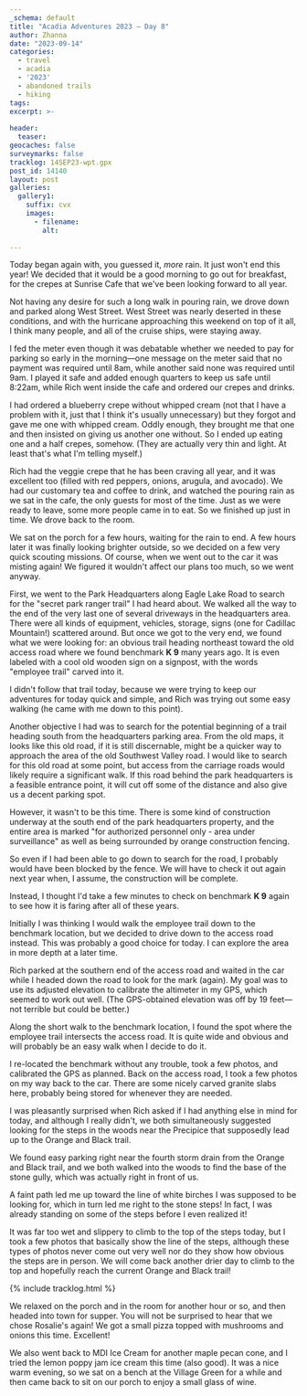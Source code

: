 ```yaml
---
_schema: default
title: "Acadia Adventures 2023 – Day 8"
author: Zhanna
date: "2023-09-14"
categories: 
  - travel
  - acadia
  - '2023'
  - abandoned trails
  - hiking
tags:
excerpt: >-
  
header:
  teaser:
geocaches: false
surveymarks: false
tracklog: 14SEP23-wpt.gpx
post_id: 14140
layout: post
galleries:
  gallery1:
    suffix: cvx
    images:
      - filename: 
        alt:
      
---
```


<!-- ## Orange and Black? Brunnow or any of the other nearby trails, trailbuilders? -->

Today began again with, you guessed it, _more_ rain. It just won't end this year! We decided that it would be a good morning to go out for breakfast, for the crepes at Sunrise Cafe that we've been looking forward to all year. 

Not having any desire for such a long walk in pouring rain, we drove down and parked along West Street. West Street was nearly deserted in these conditions, and with the hurricane approaching this weekend on top of it all, I think many people, and all of the cruise ships, were staying away.  

I fed the meter even though it was debatable whether we needed to pay for parking so early in the morning—one message on the meter said that no payment was required until 8am, while another said none was required until 9am. I played it safe and added enough quarters to keep us safe until 8:22am, while Rich went inside the cafe and ordered our crepes and drinks.

I had ordered a blueberry crepe without whipped cream (not that I have a problem with it, just that I think it's usually unnecessary) but they forgot and gave me one with whipped cream. Oddly enough, they brought me that one and then insisted on giving us another one without. So I ended up eating one and a half crepes, somehow. (They are actually very thin and light. At least that's what I'm telling myself.)  

Rich had the veggie crepe that he has been craving all year, and it was excellent too (filled with red peppers, onions, arugula, and avocado). We had our customary tea and coffee to drink, and watched the pouring rain as we sat in the cafe, the only guests for most of the time. Just as we were ready to leave, some more people came in to eat. So we finished up just in time. We drove back to the room.

We sat on the porch for a few hours, waiting for the rain to end. A few hours later it was finally looking brighter outside, so we decided on a few very quick scouting missions. Of course, when we went out to the car it was misting again! We figured it wouldn't affect our plans too much, so we went anyway.

First, we went to the Park Headquarters along Eagle Lake Road to search for the "secret park ranger trail" I had heard about. We walked all the way to the end of the very last one of several driveways in the headquarters area. There were all kinds of equipment, vehicles, storage, signs (one for Cadillac Mountain!) scattered around. But once we got to the very end, we found what we were looking for: an obvious trail heading northeast toward the old access road where we found benchmark **K 9** many years ago. It is even labeled with a cool old wooden sign on a signpost, with the words "employee trail" carved into it. 

I didn't follow that trail today, because we were trying to keep our adventures for today quick and simple, and Rich was trying out some easy walking (he came with me down to this point).

Another objective I had was to search for the potential beginning of a trail heading south from the headquarters parking area. From the old maps, it looks like this old road, if it is still discernable, might be a quicker way to approach the area of the old Southwest Valley road.  I would like to search for this old road at some point, but access from the carriage roads would likely require a significant walk. If this road behind the park headquarters is a feasible entrance point, it will cut off some of the distance and also give us a decent parking spot.

However, it wasn't to be this time. There is some kind of construction underway at the south end of the park headquarters property, and the entire area is marked "for authorized personnel only - area under surveillance" as well as being surrounded by orange construction fencing. 

So even if I had been able to go down to search for the road, I probably would have been blocked by the fence. We will have to check it out again next year when, I assume, the construction will be complete.

Instead, I thought I'd take a few minutes to check on benchmark **K 9** again to see how it is faring after all of these years.

Initially I was thinking I would walk the employee trail down to the benchmark location, but we decided to drive down to the access road instead. This was probably a good choice for today. I can explore the area in more depth at a later time.

Rich parked at the southern end of the access road and waited in the car while I headed down the road to look for the mark (again). My goal was to use its adjusted elevation to calibrate the altimeter in my GPS, which seemed to work out well. (The GPS-obtained elevation was off by 19 feet—not terrible but could be better.) 

Along the short walk to the benchmark location, I found the spot where the employee trail intersects the access road. It is quite wide and obvious and will probably be an easy walk when I decide to do it. 

I re-located the benchmark without any trouble, took a few photos, and calibrated the GPS as planned. Back on the access road, I took a few photos on my way back to the car. There are some nicely carved granite slabs here, probably being stored for whenever they are needed.

I was pleasantly surprised when Rich asked if I had anything else in mind for today, and although I really didn't, we both simultaneously suggested looking for the steps in the woods near the Precipice that supposedly lead up to the Orange and Black trail. 

We found easy parking right near the fourth storm drain from the Orange and Black trail, and we both walked into the woods to find the base of the stone gully, which was actually right in front of us. 

A faint path led me up toward the line of white birches I was supposed to be looking for, which in turn led me right to the stone steps! In fact, I was already standing on some of the steps before I even realized it! 

It was far too wet and slippery to climb to the top of the steps today, but I took a few photos that basically show the line of the steps, although these types of photos never come out very well nor do they show how obvious the steps are in person. We will come back another drier day to climb to the top and hopefully reach the current Orange and Black trail!

{% include tracklog.html %}

We relaxed on the porch and in the room for another hour or so, and then headed into town for supper. You will not be surprised to hear that we chose Rosalie's again! We got a small pizza topped with mushrooms and onions this time. Excellent! 

We also went back to MDI Ice Cream for another maple pecan cone, and I tried the lemon poppy jam ice cream this time (also good). It was a nice warm evening, so we sat on a bench at the Village Green for a while and then came back to sit on our porch to enjoy a small glass of wine.

